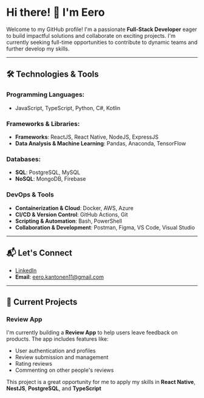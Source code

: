 # Hi there! 👋 I'm Eero

Welcome to my GitHub profile! I'm a passionate **Full-Stack Developer** eager to build impactful solutions and collaborate on exciting projects. I'm currently seeking full-time opportunities to contribute to dynamic teams and further develop my skills.

---

## 🛠️ Technologies & Tools

### Programming Languages:

- JavaScript, TypeScript, Python, C#, Kotlin 

### Frameworks & Libraries:

- **Frameworks**: ReactJS, React Native, NodeJS, ExpressJS
- **Data Analysis & Machine Learning**: Pandas, Anaconda, TensorFlow

### Databases:

- **SQL**: PostgreSQL, MySQL
- **NoSQL**: MongoDB, Firebase

### DevOps & Tools

- **Containerization & Cloud**: Docker, AWS, Azure  
- **CI/CD & Version Control**: GitHub Actions, Git  
- **Scripting & Automation**: Bash, PowerShell  
- **Collaboration & Development**: Postman, Figma, VS Code, Visual Studio

---

## 📬 Let's Connect

- [LinkedIn](https://www.linkedin.com/in/eero-kantonen-7389a3209/)
- **Email**: [eero.kantonen11@gmail.com](mailto:eero.kantonen11@gmail.com)

---

## 🚧 Current Projects

### **Review App**  
I'm currently building a **Review App** to help users leave feedback on products. The app includes features like:
- User authentication and profiles
- Review submission and management
- Rating reviews
- Commenting on other people's reviews

This project is a great opportunity for me to apply my skills in **React Native**, **NestJS**, **PostgreSQL**, and **TypeScript**

